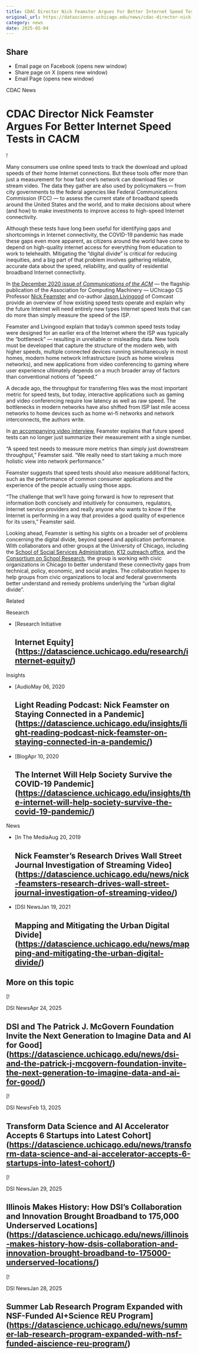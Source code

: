 ```yaml
---
title: CDAC Director Nick Feamster Argues For Better Internet Speed Tests in CACM – DSI
original_url: https://datascience.uchicago.edu/news/cdac-director-nick-feamster-argues-for-better-internet-speed-tests-in-cacm
category: news
date: 2025-05-04
---
```


## Share

* Email page on Facebook (opens new window)
* Share page on X (opens new window)
* Email Page (opens new window)

<!-- Table-like structure detected -->

CDAC News

# CDAC Director Nick Feamster Argues For Better Internet Speed Tests in CACM

!

Many consumers use online speed tests to track the download and upload speeds of their home Internet connections. But these tools offer more than just a measurement for how fast one’s network can download files or stream video. The data they gather are also used by policymakers — from city governments to the federal agencies like Federal Communications Commission (FCC) — to assess the current state of broadband speeds around the United States and the world, and to make decisions about where (and how) to make investments to improve access to high-speed Internet connectivity.

Although these tests have long been useful for identifying gaps and shortcomings in Internet connectivity, the COVID-19 pandemic has made these gaps even more apparent, as citizens around the world have come to depend on high-quality internet access for everything from education to work to telehealth. Mitigating the “digital divide” is critical for reducing inequities, and a big part of that problem involves gathering reliable, accurate data about the speed, reliability, and quality of residential broadband Internet connectivity.

In [the December 2020 issue of *Communications of the ACM*](https://cacm.acm.org/magazines/2020/12/248801-measuring-internet-speed/fulltext) — the flagship publication of the Association for Computing Machinery — UChicago CS Professor [Nick Feamster](https://www.cs.uchicago.edu/people/profile/nick-feamster/) and co-author [Jason Livingood](https://www.linkedin.com/in/jlivingood/) of Comcast provide an overview of how existing speed tests operate and explain why the future Internet will need entirely new types Internet speed tests that can do more than simply measure the speed of the ISP.

Feamster and Livingood explain that today’s common speed tests today were designed for an earlier era of the Internet where the ISP was typically the “bottleneck” — resulting in unreliable or misleading data. New tools must be developed that capture the structure of the modern web, with higher speeds, multiple connected devices running simultaneously in most homes, modern home network infrastructure (such as home wireless networks), and new applications from video conferencing to gaming where user experience ultimately depends on a much broader array of factors than conventional notions of “speed.”

A decade ago, the throughput for transferring files was the most important metric for speed tests, but today, interactive applications such as gaming and video conferencing require low latency as well as raw speed. The bottlenecks in modern networks have also shifted from ISP last mile access networks to home devices such as home wi-fi networks and network interconnects, the authors write.

In [an accompanying video interview](https://vimeo.com/473077015), Feamster explains that future speed tests can no longer just summarize their measurement with a single number.

“A speed test needs to measure more metrics than simply just downstream throughput,” Feamster said. “We really need to start taking a much more holistic view into network performance.”

Feamster suggests that speed tests should also measure additional factors, such as the performance of common consumer applications and the experience of the people actually using those apps.

“The challenge that we’ll have going forward is how to represent that information both concisely and intuitively for consumers, regulators, Internet service providers and really anyone who wants to know if the Internet is performing in a way that provides a good quality of experience for its users,” Feamster said.

Looking ahead, Feamster is setting his sights on a broader set of problems concerning the digital divide, beyond speed and application performance. With collaborators and other groups at the University of Chicago, including the [School of Social Services Administration](https://ssa.uchicago.edu/), [K12 outreach office](https://educatoroutreach.uchicago.edu/), and the [Consortium on School Research](https://consortium.uchicago.edu/), the group is working with civic organizations in Chicago to better understand these connectivity gaps from technical, policy, economic, and social angles. The collaboration hopes to help groups from civic organizations to local and federal governments better understand and remedy problems underlying the “urban digital divide”.

Related

Research

* [Research Initiative

  ## Internet Equity](https://datascience.uchicago.edu/research/internet-equity/)

Insights

* [AudioMay 06, 2020

  ## Light Reading Podcast: Nick Feamster on Staying Connected in a Pandemic](https://datascience.uchicago.edu/insights/light-reading-podcast-nick-feamster-on-staying-connected-in-a-pandemic/)
* [BlogApr 10, 2020

  ## The Internet Will Help Society Survive the COVID-19 Pandemic](https://datascience.uchicago.edu/insights/the-internet-will-help-society-survive-the-covid-19-pandemic/)

News

* [In The MediaAug 20, 2019

  ## Nick Feamster’s Research Drives Wall Street Journal Investigation of Streaming Video](https://datascience.uchicago.edu/news/nick-feamsters-research-drives-wall-street-journal-investigation-of-streaming-video/)
* [DSI NewsJan 19, 2021

  ## Mapping and Mitigating the Urban Digital Divide](https://datascience.uchicago.edu/news/mapping-and-mitigating-the-urban-digital-divide/)

## More on this topic

[!

DSI NewsApr 24, 2025

## DSI and The Patrick J. McGovern Foundation Invite the Next Generation to Imagine Data and AI for Good](https://datascience.uchicago.edu/news/dsi-and-the-patrick-j-mcgovern-foundation-invite-the-next-generation-to-imagine-data-and-ai-for-good/)
[!

DSI NewsFeb 13, 2025

## Transform Data Science and AI Accelerator Accepts 6 Startups into Latest Cohort](https://datascience.uchicago.edu/news/transform-data-science-and-ai-accelerator-accepts-6-startups-into-latest-cohort/)
[!

DSI NewsJan 29, 2025

## Illinois Makes History: How DSI’s Collaboration and Innovation Brought Broadband to 175,000 Underserved Locations](https://datascience.uchicago.edu/news/illinois-makes-history-how-dsis-collaboration-and-innovation-brought-broadband-to-175000-underserved-locations/)
[!

DSI NewsJan 28, 2025

## Summer Lab Research Program Expanded with NSF-Funded AI+Science REU Program](https://datascience.uchicago.edu/news/summer-lab-research-program-expanded-with-nsf-funded-aiscience-reu-program/)